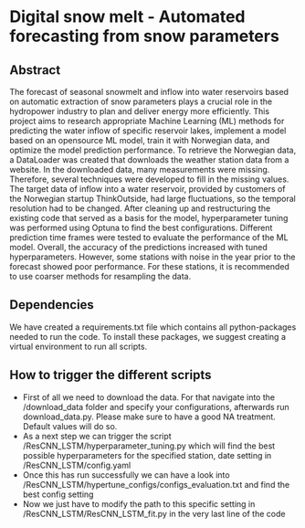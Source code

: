 # Digital snow melt - Automated forecasting from snow parameters

## Abstract
The forecast of seasonal snowmelt and inflow into water reservoirs based on automatic extraction of snow parameters plays a crucial role in the hydropower industry to plan and deliver energy more efficiently.
This project aims to research appropriate Machine Learning (ML) methods for predicting the water inflow of specific reservoir lakes, implement a model based on an opensource ML model, train it with Norwegian data, and optimize the model prediction performance.
To retrieve the Norwegian data, a DataLoader was created that downloads the weather station data from a website.
In the downloaded data, many measurements were missing. Therefore, several techniques were developed to fill in the missing values.
The target data of inflow into a water reservoir, provided by customers of the Norwegian startup ThinkOutside, had large fluctuations, so the temporal resolution had to be changed.
After cleaning up and restructuring the existing code that served as a basis for the model, hyperparameter tuning was performed using Optuna to find the best configurations.
Different prediction time frames were tested to evaluate the performance of the ML model. Overall, the accuracy of the predictions increased with tuned hyperparameters. However, some stations with noise in the year prior to the forecast showed poor performance. For these stations, it is recommended to use coarser methods for resampling the data.

## Dependencies
We have created a requirements.txt file which contains all python-packages needed to run the code.
To install these packages, we suggest creating a virtual environment to run all scripts.

## How to trigger the different scripts
- First of all we need to download the data. For that navigate into the /download_data folder and specify your configurations, afterwards run download_data.py. Please make sure to have a good NA treatment. Default values will do so.
- As a next step we can trigger the script /ResCNN_LSTM/hyperparameter_tuning.py which will find the best possible hyperparameters for the specified station, date setting in /ResCNN_LSTM/config.yaml
- Once this has run successfully we can have a look into /ResCNN_LSTM/hypertune_configs/configs_evaluation.txt and find the best config setting
- Now we just have to modify the path to this specific setting in /ResCNN_LSTM/ResCNN_LSTM_fit.py in the very last line of the code
